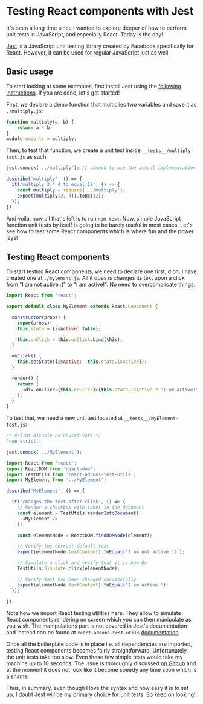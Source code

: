 # Testing React components with Jest

It's been a long time since I wanted to explore deeper of how to perform unit tests in JavaScript, and especially React. Today is the day!

[Jest](http://facebook.github.io/jest/) is a JavaScript unit testing library created by Facebook specifically for React. However, it can be used for regular JavaScript just as well. 

## Basic usage

To start looking at some examples, first install Jest using the [following instructions](https://github.com/facebook/jest). If you are done, let's get started!

First, we declare a demo function that multiplies two variables and save it as `./multiply.js`:

```javascript
function multiply(a, b) {
	return a * b;
}
module.exports = multiply;
```

Then, to test that function, we create a unit test inside `__tests__/multiply-test.js` as such:

```javascript
jest.unmock('../multiply'); // unmock to use the actual implementation of multiply

describe('multiply', () => {
  it('multiply 3 * 4 to equal 12', () => {
    const multiply = require('../multiply');
    expect(multiply(3, 4)).toBe(12);
  });
});
```

And voila, now all that's left is to run `npm test`. Now, simple JavaScript function unit tests by itself is going to be barely useful in most cases. Let's see how to test some React components which is where fun and the power lays!

## Testing React components

To start testing React components, we need to declare one first, d'oh. I have created one at `./mylement.js`. All it does is changes its text upon a click from "I am not active :(" to "I am active!". No need to overcomplicate things.

```javascript
import React from 'react';

export default class MyElement extends React.Component {

  constructor(props) {
    super(props);
    this.state = {isActive: false};

    this.onClick = this.onClick.bind(this);
  }

  onClick() {
    this.setState({isActive: !this.state.isActive});
  }

  render() {
    return (
      <div onClick={this.onClick}>{this.state.isActive ? "I am active!" : "I am not active :("}</div>
    );
  }
}
```

To test that, we need a new unit test located at `__tests__/MyElement-test.js`:

```javascript
/* eslint-disable no-unused-vars */
'use strict';

jest.unmock('../MyElement');

import React from 'react';
import ReactDOM from 'react-dom';
import TestUtils from 'react-addons-test-utils';
import MyElement from '../MyElement';

describe('MyElement', () => {

  it('changes the text after click', () => {
    // Render a checkbox with label in the document
    const element = TestUtils.renderIntoDocument(
      <MyElement />
    );

    const elementNode = ReactDOM.findDOMNode(element);

    // Verify the correct default text
    expect(elementNode.textContent).toEqual('I am not active :(');

    // Simulate a click and verify that it is now On
    TestUtils.Simulate.click(elementNode);

    // Verify text has been changed successfully
    expect(elementNode.textContent).toEqual('I am active!');
  });

});
```

Note how we import React testing utilities here. They allow to simulate React components rendering on screen which you can then manipulate as you wish. The manipulations part is not covered in Jest's documentation and instead can be found at `react-addons-test-utils` [documentation](https://facebook.github.io/react/docs/test-utils.html).

Once all the boilerplate code is in place i.e. all dependencies are imported, testing React components becomes fairly straightforward. Unfortunately, the unit tests take too slow. Even these few simple tests would take my machine up to 10 seconds. The issue is thoroughly discussed [on Github](https://github.com/facebook/jest/issues/116) and at the moment it does not look like it become speedy any time soon which is a shame.

Thus, in summary, even though I love the syntax and how easy it is to set up, I doubt Jest will be my primary choice for unit tests. So keep on looking!